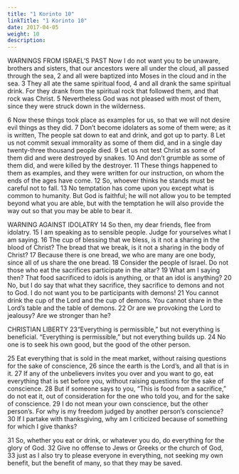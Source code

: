 ```yaml
---
title: "1 Korinto 10"
linkTitle: "1 Korinto 10"
date: 2017-04-05
weight: 10
description:
---
```


WARNINGS FROM ISRAEL’S PAST
Now I do not want you to be unaware, brothers and sisters, that our ancestors were all under the cloud, all passed through the sea,
2 and all were baptized into Moses in the cloud and in the sea. 3 They all ate the same spiritual food, 4 and all drank the same spiritual drink. For they drank from the spiritual rock that followed them, and that rock was Christ. 5 Nevertheless God was not pleased with most of them, since they were struck down in the wilderness.

6 Now these things took place as examples for us, so that we will not desire evil things as they did. 7 Don’t become idolaters as some of them were; as it is written, The people sat down to eat and drink, and got up to party. 8 Let us not commit sexual immorality as some of them did, and in a single day twenty-three thousand people died. 9 Let us not test Christ as some of them did and were destroyed by snakes. 10 And don’t grumble as some of them did, and were killed by the destroyer. 11 These things happened to them as examples, and they were written for our instruction, on whom the ends of the ages have come. 12 So, whoever thinks he stands must be careful not to fall. 13 No temptation has come upon you except what is common to humanity. But God is faithful; he will not allow you to be tempted beyond what you are able, but with the temptation he will also provide the way out so that you may be able to bear it.

WARNING AGAINST IDOLATRY
14 So then, my dear friends, flee from idolatry. 15 I am speaking as to sensible people. Judge for yourselves what I am saying. 16 The cup of blessing that we bless, is it not a sharing in the blood of Christ? The bread that we break, is it not a sharing in the body of Christ? 17 Because there is one bread, we who are many are one body, since all of us share the one bread. 18 Consider the people of Israel. Do not those who eat the sacrifices participate in the altar? 19 What am I saying then? That food sacrificed to idols is anything, or that an idol is anything? 20 No, but I do say that what they sacrifice, they sacrifice to demons and not to God. I do not want you to be participants with demons! 21 You cannot drink the cup of the Lord and the cup of demons. You cannot share in the Lord’s table and the table of demons. 22 Or are we provoking the Lord to jealousy? Are we stronger than he?

CHRISTIAN LIBERTY
23“Everything is permissible,” but not everything is beneficial. “Everything is permissible,” but not everything builds up. 24 No one is to seek his own good, but the good of the other person.

25 Eat everything that is sold in the meat market, without raising questions for the sake of conscience, 26 since the earth is the Lord’s, and all that is in it. 27 If any of the unbelievers invites you over and you want to go, eat everything that is set before you, without raising questions for the sake of conscience. 28 But if someone says to you, “This is food from a sacrifice,” do not eat it, out of consideration for the one who told you, and for the sake of conscience. 29 I do not mean your own conscience, but the other person’s. For why is my freedom judged by another person’s conscience? 30 If I partake with thanksgiving, why am I criticized because of something for which I give thanks?

31 So, whether you eat or drink, or whatever you do, do everything for the glory of God. 32 Give no offense to Jews or Greeks or the church of God, 33 just as I also try to please everyone in everything, not seeking my own benefit, but the benefit of many, so that they may be saved.
